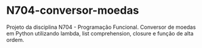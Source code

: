 # N704-conversor-moedas
Projeto da disciplina N704 - Programação Funcional. Conversor de moedas em Python utilizando lambda, list comprehension, closure e função de alta ordem.
